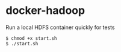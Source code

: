 # docker-hadoop
Run a local HDFS container quickly for tests 

```
$ chmod +x start.sh 
$ ./start.sh
```
